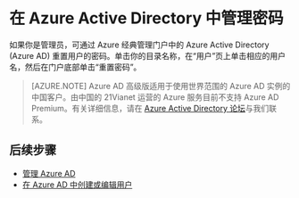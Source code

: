 <properties
    pageTitle="在 Azure Active Directory 中管理密码 | Azure"
    description="如何在 Azure Active Directory 中管理密码。"
    services="active-directory"
    documentationcenter=""
    author="curtand"
    manager="femila"
    editor="" />
<tags
    ms.assetid="a7679724-0ed5-4973-92e2-bd1285a6ef93"
    ms.service="active-directory"
    ms.workload="identity"
    ms.tgt_pltfrm="na"
    ms.devlang="na"
    ms.topic="article"
    ms.date="02/13/2017"
    wacn.date="04/11/2017"
    ms.author="curtand" />  


# 在 Azure Active Directory 中管理密码
如果你是管理员，可通过 Azure 经典管理门户中的 Azure Active Directory (Azure AD) 重置用户的密码。单击你的目录名称，在“用户”页上单击相应的用户名，然后在门户底部单击“重置密码”。

> [AZURE.NOTE]
Azure AD 高级版适用于使用世界范围的 Azure AD 实例的中国客户。由中国的 21Vianet 运营的 Azure 服务目前不支持 Azure AD Premium。有关详细信息，请在 [Azure Active Directory 论坛](https://feedback.azure.com/forums/169401-azure-active-directory/)与我们联系。
>
>

## 后续步骤
- [管理 Azure AD](/documentation/articles/active-directory-administer/)
- [在 Azure AD 中创建或编辑用户](/documentation/articles/active-directory-create-users/)

<!---HONumber=Mooncake_0227_2017-->
<!--Update_Description: update meta properties -->